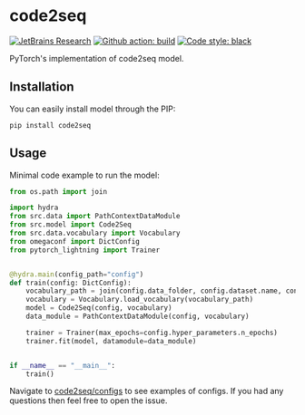 # code2seq

[![JetBrains Research](https://jb.gg/badges/research.svg)](https://confluence.jetbrains.com/display/ALL/JetBrains+on+GitHub)
[![Github action: build](https://github.com/SpirinEgor/code2seq/workflows/Build/badge.svg)](https://github.com/SpirinEgor/code2seq/actions?query=workflow%3ABuild)
[![Code style: black](https://img.shields.io/badge/code%20style-black-000000.svg)](https://github.com/psf/black)


PyTorch's implementation of code2seq model.

## Installation

You can easily install model through the PIP:
```shell
pip install code2seq
```

## Usage

Minimal code example to run the model:

```python
from os.path import join

import hydra
from src.data import PathContextDataModule
from src.model import Code2Seq
from src.data.vocabulary import Vocabulary
from omegaconf import DictConfig
from pytorch_lightning import Trainer


@hydra.main(config_path="config")
def train(config: DictConfig):
    vocabulary_path = join(config.data_folder, config.dataset.name, config.vocabulary_name)
    vocabulary = Vocabulary.load_vocabulary(vocabulary_path)
    model = Code2Seq(config, vocabulary)
    data_module = PathContextDataModule(config, vocabulary)

    trainer = Trainer(max_epochs=config.hyper_parameters.n_epochs)
    trainer.fit(model, datamodule=data_module)


if __name__ == "__main__":
    train()
```

Navigate to [code2seq/configs](config) to see examples of configs.
If you had any questions then feel free to open the issue.